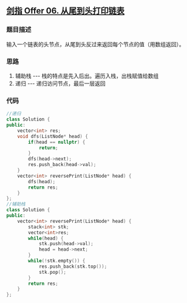 ## [剑指 Offer 06. 从尾到头打印链表](https://leetcode.cn/problems/cong-wei-dao-tou-da-yin-lian-biao-lcof/)

### 题目描述

输入一个链表的头节点，从尾到头反过来返回每个节点的值（用数组返回）。

### 思路

1. 辅助栈  ---  栈的特点是先入后出。遍历入栈，出栈赋值给数组
2. 递归  ---  递归访问节点，最后一层返回

### 代码

```c++
//递归
class Solution {
public:
    vector<int> res;
    void dfs(ListNode* head) {
        if(head == nullptr) {
            return;
        }
        dfs(head->next);
        res.push_back(head->val);
    }
    vector<int> reversePrint(ListNode* head) {
        dfs(head);
        return res;
    }
};
//辅助栈
class Solution {
public:
    vector<int> reversePrint(ListNode* head) {
        stack<int> stk;
        vector<int>res;
        while(head) {
            stk.push(head->val);
            head = head->next;
        }
        while(!stk.empty()) {
            res.push_back(stk.top());
            stk.pop();
        }
        return res;
    }
};
```
